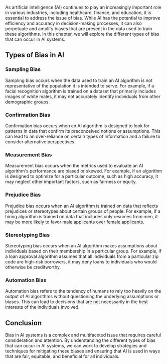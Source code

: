 
As artificial intelligence (AI) continues to play an increasingly important role in various industries, including healthcare, finance, and education, it is essential to address the issue of bias. While AI has the potential to improve efficiency and accuracy in decision-making processes, it can also perpetuate and amplify biases that are present in the data used to train these algorithms. In this chapter, we will explore the different types of bias that can occur in AI systems.

Types of Bias in AI
-------------------

### Sampling Bias

Sampling bias occurs when the data used to train an AI algorithm is not representative of the population it is intended to serve. For example, if a facial recognition algorithm is trained on a dataset that primarily includes images of white males, it may not accurately identify individuals from other demographic groups.

### Confirmation Bias

Confirmation bias occurs when an AI algorithm is designed to look for patterns in data that confirm its preconceived notions or assumptions. This can lead to an over-reliance on certain types of information and a failure to consider alternative perspectives.

### Measurement Bias

Measurement bias occurs when the metrics used to evaluate an AI algorithm's performance are biased or skewed. For example, if an algorithm is designed to optimize for a particular outcome, such as high accuracy, it may neglect other important factors, such as fairness or equity.

### Prejudice Bias

Prejudice bias occurs when an AI algorithm is trained on data that reflects prejudices or stereotypes about certain groups of people. For example, if a hiring algorithm is trained on data that includes only resumes from men, it may be more likely to favor male applicants over female applicants.

### Stereotyping Bias

Stereotyping bias occurs when an AI algorithm makes assumptions about individuals based on their membership in a particular group. For example, if a loan approval algorithm assumes that all individuals from a particular zip code are high-risk borrowers, it may deny loans to individuals who would otherwise be creditworthy.

### Automation Bias

Automation bias refers to the tendency of humans to rely too heavily on the output of AI algorithms without questioning the underlying assumptions or biases. This can lead to decisions that are not necessarily in the best interests of the individuals involved.

Conclusion
----------

Bias in AI systems is a complex and multifaceted issue that requires careful consideration and attention. By understanding the different types of bias that can occur in AI systems, we can work to develop strategies and techniques for mitigating these biases and ensuring that AI is used in ways that are fair, equitable, and beneficial for all individuals.
